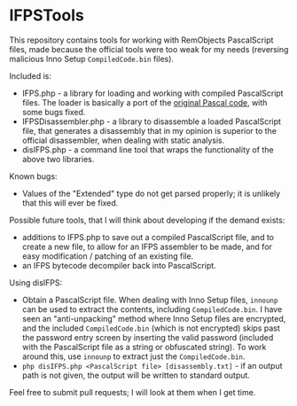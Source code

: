 # IFPSTools

This repository contains tools for working with RemObjects PascalScript files, made because the official tools were too weak for my needs (reversing malicious Inno Setup `CompiledCode.bin` files).

Included is:

- IFPS.php - a library for loading and working with compiled PascalScript files. The loader is basically a port of the [original Pascal code](https://github.com/remobjects/pascalscript), with some bugs fixed.
- IFPSDisassembler.php - a library to disassemble a loaded PascalScript file, that generates a disassembly that in my opinion is superior to the official disassembler, when dealing with static analysis.
- disIFPS.php - a command line tool that wraps the functionality of the above two libraries.

Known bugs:
- Values of the "Extended" type do not get parsed properly; it is unlikely that this will ever be fixed.

Possible future tools, that I will think about developing if the demand exists:
- additions to IFPS.php to save out a compiled PascalScript file, and to create a new file, to allow for an IFPS assembler to be made, and for easy modification / patching of an existing file.
- an IFPS bytecode decompiler back into PascalScript.

Using disIFPS:
- Obtain a PascalScript file. When dealing with Inno Setup files, `innounp` can be used to extract the contents, including `CompiledCode.bin`. I have seen an "anti-unpacking" method where Inno Setup files are encrypted, and the included `CompiledCode.bin` (which is not encrypted) skips past the password entry screen by inserting the valid password (included with the PascalScript file as a string or obfuscated string). To work around this, use `innounp` to extract just the `CompiledCode.bin`.
- `php disIFPS.php <PascalScript file> [disassembly.txt]` - if an output path is not given, the output will be written to standard output.

Feel free to submit pull requests; I will look at them when I get time.